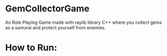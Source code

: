 # GemCollectorGame
An Role Playing Game made with raylib library C++ where you collect gems as a samurai and protect yourself from enemies.

# How to Run:
